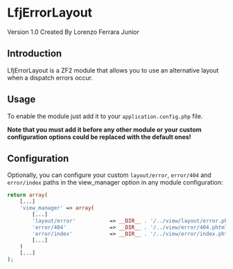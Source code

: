 LfjErrorLayout
==============

Version 1.0 Created By Lorenzo Ferrara Junior

Introduction
------------

LfjErrorLayout is a ZF2 module that allows you to use an alternative layout when a dispatch errors occur.

Usage
-----

To enable the module just add it to your `application.config.php` file.

**Note that you must add it before any other module or your custom configuration options could be replaced with the default ones!**

Configuration
-----

Optionally, you can configure your custom `layout/error`, `error/404` and `error/index` paths in the view_manager option in any module configuration:

```php
return array(
    [...]
    'view_manager' => array(
        [...]
        'layout/error'           => __DIR__ . '/../view/layout/error.phtml',
        'error/404'              => __DIR__ . '/../view/error/404.phtml',
        'error/index'            => __DIR__ . '/../view/error/index.phtml',
        [...]
    )
    [...]
);
```
